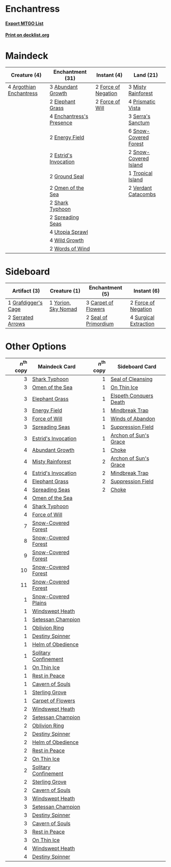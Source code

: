 # Enchantress

#### [Export MTGO List](../collection/Enchantress/Enchantress.txt)
#### [Print on decklist.org](http://decklist.org/?deckmain=3%09Abundant%20Growth%0A4%09Argothian%20Enchantress%0A2%09Elephant%20Grass%0A4%09Enchantress's%20Presence%0A2%09Energy%20Field%0A2%09Estrid's%20Invocation%0A2%09Force%20of%20Negation%0A2%09Force%20of%20Will%0A2%09Ground%20Seal%0A3%09Misty%20Rainforest%0A2%09Omen%20of%20the%20Sea%0A4%09Prismatic%20Vista%0A3%09Serra's%20Sanctum%0A2%09Shark%20Typhoon%0A6%09Snow-Covered%20Forest%0A2%09Snow-Covered%20Island%0A2%09Spreading%20Seas%0A1%09Tropical%20Island%0A4%09Utopia%20Sprawl%0A2%09Verdant%20Catacombs%0A4%09Wild%20Growth%0A2%09Words%20of%20Wind&deckside=3%09Carpet%20of%20Flowers%0A2%09Force%20of%20Negation%0A1%09Grafdigger's%20Cage%0A2%09Seal%20of%20Primordium%0A2%09Serrated%20Arrows%0A4%09Surgical%20Extraction%0A1%09Yorion,%20Sky%20Nomad)
# Maindeck

|                                           Creature (4)                                           |                                         Enchantment (31)                                          |                                         Instant (4)                                          |                                           Land (21)                                            |
|--------------------------------------------------------------------------------------------------|---------------------------------------------------------------------------------------------------|----------------------------------------------------------------------------------------------|------------------------------------------------------------------------------------------------|
|4 [Argothian Enchantress](http://gatherer.wizards.com/Pages/Card/Details.aspx?multiverseid=413700)|3 [Abundant Growth](http://gatherer.wizards.com/Pages/Card/Details.aspx?multiverseid=240017)       |2 [Force of Negation](http://gatherer.wizards.com/Pages/Card/Details.aspx?multiverseid=464001)|3 [Misty Rainforest](http://gatherer.wizards.com/Pages/Card/Details.aspx?multiverseid=405102)   |
|                                                                                                  |2 [Elephant Grass](http://gatherer.wizards.com/Pages/Card/Details.aspx?multiverseid=3661)          |2 [Force of Will](http://gatherer.wizards.com/Pages/Card/Details.aspx?multiverseid=3107)      |4 [Prismatic Vista](http://gatherer.wizards.com/Pages/Card/Details.aspx?multiverseid=464193)    |
|                                                                                                  |4 [Enchantress's Presence](http://gatherer.wizards.com/Pages/Card/Details.aspx?multiverseid=451096)|                                                                                              |3 [Serra's Sanctum](http://gatherer.wizards.com/Pages/Card/Details.aspx?multiverseid=9674)      |
|                                                                                                  |2 [Energy Field](http://gatherer.wizards.com/Pages/Card/Details.aspx?multiverseid=10421)           |                                                                                              |6 [Snow-Covered Forest](http://gatherer.wizards.com/Pages/Card/Details.aspx?multiverseid=121192)|
|                                                                                                  |2 [Estrid's Invocation](http://gatherer.wizards.com/Pages/Card/Details.aspx?multiverseid=450609)   |                                                                                              |2 [Snow-Covered Island](http://gatherer.wizards.com/Pages/Card/Details.aspx?multiverseid=121130)|
|                                                                                                  |2 [Ground Seal](http://gatherer.wizards.com/Pages/Card/Details.aspx?multiverseid=451104)           |                                                                                              |1 [Tropical Island](http://gatherer.wizards.com/Pages/Card/Details.aspx?multiverseid=884)       |
|                                                                                                  |2 [Omen of the Sea](http://gatherer.wizards.com/Pages/Card/Details.aspx?multiverseid=476309)       |                                                                                              |2 [Verdant Catacombs](http://gatherer.wizards.com/Pages/Card/Details.aspx?multiverseid=405113)  |
|                                                                                                  |2 [Shark Typhoon](http://gatherer.wizards.com/Pages/Card/Details.aspx?multiverseid=479587)         |                                                                                              |                                                                                                |
|                                                                                                  |2 [Spreading Seas](http://gatherer.wizards.com/Pages/Card/Details.aspx?multiverseid=190405)        |                                                                                              |                                                                                                |
|                                                                                                  |4 [Utopia Sprawl](http://gatherer.wizards.com/Pages/Card/Details.aspx?multiverseid=442181)         |                                                                                              |                                                                                                |
|                                                                                                  |4 [Wild Growth](http://gatherer.wizards.com/Pages/Card/Details.aspx?multiverseid=782)              |                                                                                              |                                                                                                |
|                                                                                                  |2 [Words of Wind](http://gatherer.wizards.com/Pages/Card/Details.aspx?multiverseid=40188)          |                                                                                              |                                                                                                |


# Sideboard

|                                         Artifact (3)                                         |                                         Creature (1)                                         |                                        Enchantment (5)                                        |                                          Instant (6)                                           |
|----------------------------------------------------------------------------------------------|----------------------------------------------------------------------------------------------|-----------------------------------------------------------------------------------------------|------------------------------------------------------------------------------------------------|
|1 [Grafdigger's Cage](http://gatherer.wizards.com/Pages/Card/Details.aspx?multiverseid=278452)|1 [Yorion, Sky Nomad](http://gatherer.wizards.com/Pages/Card/Details.aspx?multiverseid=479752)|3 [Carpet of Flowers](http://gatherer.wizards.com/Pages/Card/Details.aspx?multiverseid=5858)   |2 [Force of Negation](http://gatherer.wizards.com/Pages/Card/Details.aspx?multiverseid=464001)  |
|2 [Serrated Arrows](http://gatherer.wizards.com/Pages/Card/Details.aspx?multiverseid=202280)  |                                                                                              |2 [Seal of Primordium](http://gatherer.wizards.com/Pages/Card/Details.aspx?multiverseid=425960)|4 [Surgical Extraction](http://gatherer.wizards.com/Pages/Card/Details.aspx?multiverseid=397706)|


# Other Options

|*n*<sup>th</sup> copy|                                        Maindeck Card                                         |*n*<sup>th</sup> copy|                                         Sideboard Card                                          |
|--------------------:|----------------------------------------------------------------------------------------------|--------------------:|-------------------------------------------------------------------------------------------------|
|                    3|[Shark Typhoon](http://gatherer.wizards.com/Pages/Card/Details.aspx?multiverseid=479587)      |                    1|[Seal of Cleansing](http://gatherer.wizards.com/Pages/Card/Details.aspx?multiverseid=405369)     |
|                    3|[Omen of the Sea](http://gatherer.wizards.com/Pages/Card/Details.aspx?multiverseid=476309)    |                    1|[On Thin Ice](http://gatherer.wizards.com/Pages/Card/Details.aspx?multiverseid=463969)           |
|                    3|[Elephant Grass](http://gatherer.wizards.com/Pages/Card/Details.aspx?multiverseid=3661)       |                    1|[Elspeth Conquers Death](http://gatherer.wizards.com/Pages/Card/Details.aspx?multiverseid=476264)|
|                    3|[Energy Field](http://gatherer.wizards.com/Pages/Card/Details.aspx?multiverseid=10421)        |                    1|[Mindbreak Trap](http://gatherer.wizards.com/Pages/Card/Details.aspx?multiverseid=197532)        |
|                    3|[Force of Will](http://gatherer.wizards.com/Pages/Card/Details.aspx?multiverseid=3107)        |                    1|[Winds of Abandon](http://gatherer.wizards.com/Pages/Card/Details.aspx?multiverseid=463986)      |
|                    3|[Spreading Seas](http://gatherer.wizards.com/Pages/Card/Details.aspx?multiverseid=190405)     |                    1|[Suppression Field](http://gatherer.wizards.com/Pages/Card/Details.aspx?multiverseid=83617)      |
|                    3|[Estrid's Invocation](http://gatherer.wizards.com/Pages/Card/Details.aspx?multiverseid=450609)|                    1|[Archon of Sun's Grace](http://gatherer.wizards.com/Pages/Card/Details.aspx?multiverseid=476254) |
|                    4|[Abundant Growth](http://gatherer.wizards.com/Pages/Card/Details.aspx?multiverseid=240017)    |                    1|[Choke](http://gatherer.wizards.com/Pages/Card/Details.aspx?multiverseid=45431)                  |
|                    4|[Misty Rainforest](http://gatherer.wizards.com/Pages/Card/Details.aspx?multiverseid=405102)   |                    2|[Archon of Sun's Grace](http://gatherer.wizards.com/Pages/Card/Details.aspx?multiverseid=476254) |
|                    4|[Estrid's Invocation](http://gatherer.wizards.com/Pages/Card/Details.aspx?multiverseid=450609)|                    2|[Mindbreak Trap](http://gatherer.wizards.com/Pages/Card/Details.aspx?multiverseid=197532)        |
|                    4|[Elephant Grass](http://gatherer.wizards.com/Pages/Card/Details.aspx?multiverseid=3661)       |                    2|[Suppression Field](http://gatherer.wizards.com/Pages/Card/Details.aspx?multiverseid=83617)      |
|                    4|[Spreading Seas](http://gatherer.wizards.com/Pages/Card/Details.aspx?multiverseid=190405)     |                    2|[Choke](http://gatherer.wizards.com/Pages/Card/Details.aspx?multiverseid=45431)                  |
|                    4|[Omen of the Sea](http://gatherer.wizards.com/Pages/Card/Details.aspx?multiverseid=476309)    |                     |                                                                                                 |
|                    4|[Shark Typhoon](http://gatherer.wizards.com/Pages/Card/Details.aspx?multiverseid=479587)      |                     |                                                                                                 |
|                    4|[Force of Will](http://gatherer.wizards.com/Pages/Card/Details.aspx?multiverseid=3107)        |                     |                                                                                                 |
|                    7|[Snow-Covered Forest](http://gatherer.wizards.com/Pages/Card/Details.aspx?multiverseid=121192)|                     |                                                                                                 |
|                    8|[Snow-Covered Forest](http://gatherer.wizards.com/Pages/Card/Details.aspx?multiverseid=121192)|                     |                                                                                                 |
|                    9|[Snow-Covered Forest](http://gatherer.wizards.com/Pages/Card/Details.aspx?multiverseid=121192)|                     |                                                                                                 |
|                   10|[Snow-Covered Forest](http://gatherer.wizards.com/Pages/Card/Details.aspx?multiverseid=121192)|                     |                                                                                                 |
|                   11|[Snow-Covered Forest](http://gatherer.wizards.com/Pages/Card/Details.aspx?multiverseid=121192)|                     |                                                                                                 |
|                    1|[Snow-Covered Plains](http://gatherer.wizards.com/Pages/Card/Details.aspx?multiverseid=121267)|                     |                                                                                                 |
|                    1|[Windswept Heath](http://gatherer.wizards.com/Pages/Card/Details.aspx?multiverseid=405115)    |                     |                                                                                                 |
|                    1|[Setessan Champion](http://gatherer.wizards.com/Pages/Card/Details.aspx?multiverseid=476449)  |                     |                                                                                                 |
|                    1|[Oblivion Ring](http://gatherer.wizards.com/Pages/Card/Details.aspx?multiverseid=174909)      |                     |                                                                                                 |
|                    1|[Destiny Spinner](http://gatherer.wizards.com/Pages/Card/Details.aspx?multiverseid=476419)    |                     |                                                                                                 |
|                    1|[Helm of Obedience](http://gatherer.wizards.com/Pages/Card/Details.aspx?multiverseid=3047)    |                     |                                                                                                 |
|                    1|[Solitary Confinement](http://gatherer.wizards.com/Pages/Card/Details.aspx?multiverseid=34769)|                     |                                                                                                 |
|                    1|[On Thin Ice](http://gatherer.wizards.com/Pages/Card/Details.aspx?multiverseid=463969)        |                     |                                                                                                 |
|                    1|[Rest in Peace](http://gatherer.wizards.com/Pages/Card/Details.aspx?multiverseid=442021)      |                     |                                                                                                 |
|                    1|[Cavern of Souls](http://gatherer.wizards.com/Pages/Card/Details.aspx?multiverseid=278058)    |                     |                                                                                                 |
|                    1|[Sterling Grove](http://gatherer.wizards.com/Pages/Card/Details.aspx?multiverseid=23181)      |                     |                                                                                                 |
|                    1|[Carpet of Flowers](http://gatherer.wizards.com/Pages/Card/Details.aspx?multiverseid=5858)    |                     |                                                                                                 |
|                    2|[Windswept Heath](http://gatherer.wizards.com/Pages/Card/Details.aspx?multiverseid=405115)    |                     |                                                                                                 |
|                    2|[Setessan Champion](http://gatherer.wizards.com/Pages/Card/Details.aspx?multiverseid=476449)  |                     |                                                                                                 |
|                    2|[Oblivion Ring](http://gatherer.wizards.com/Pages/Card/Details.aspx?multiverseid=174909)      |                     |                                                                                                 |
|                    2|[Destiny Spinner](http://gatherer.wizards.com/Pages/Card/Details.aspx?multiverseid=476419)    |                     |                                                                                                 |
|                    2|[Helm of Obedience](http://gatherer.wizards.com/Pages/Card/Details.aspx?multiverseid=3047)    |                     |                                                                                                 |
|                    2|[Rest in Peace](http://gatherer.wizards.com/Pages/Card/Details.aspx?multiverseid=442021)      |                     |                                                                                                 |
|                    2|[On Thin Ice](http://gatherer.wizards.com/Pages/Card/Details.aspx?multiverseid=463969)        |                     |                                                                                                 |
|                    2|[Solitary Confinement](http://gatherer.wizards.com/Pages/Card/Details.aspx?multiverseid=34769)|                     |                                                                                                 |
|                    2|[Sterling Grove](http://gatherer.wizards.com/Pages/Card/Details.aspx?multiverseid=23181)      |                     |                                                                                                 |
|                    2|[Cavern of Souls](http://gatherer.wizards.com/Pages/Card/Details.aspx?multiverseid=278058)    |                     |                                                                                                 |
|                    3|[Windswept Heath](http://gatherer.wizards.com/Pages/Card/Details.aspx?multiverseid=405115)    |                     |                                                                                                 |
|                    3|[Setessan Champion](http://gatherer.wizards.com/Pages/Card/Details.aspx?multiverseid=476449)  |                     |                                                                                                 |
|                    3|[Destiny Spinner](http://gatherer.wizards.com/Pages/Card/Details.aspx?multiverseid=476419)    |                     |                                                                                                 |
|                    3|[Cavern of Souls](http://gatherer.wizards.com/Pages/Card/Details.aspx?multiverseid=278058)    |                     |                                                                                                 |
|                    3|[Rest in Peace](http://gatherer.wizards.com/Pages/Card/Details.aspx?multiverseid=442021)      |                     |                                                                                                 |
|                    3|[On Thin Ice](http://gatherer.wizards.com/Pages/Card/Details.aspx?multiverseid=463969)        |                     |                                                                                                 |
|                    4|[Windswept Heath](http://gatherer.wizards.com/Pages/Card/Details.aspx?multiverseid=405115)    |                     |                                                                                                 |
|                    4|[Destiny Spinner](http://gatherer.wizards.com/Pages/Card/Details.aspx?multiverseid=476419)    |                     |                                                                                                 |

